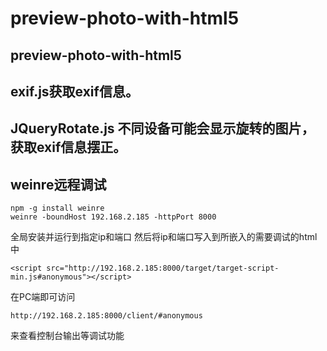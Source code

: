 # preview-photo-with-html5
## preview-photo-with-html5
## exif.js获取exif信息。
## JQueryRotate.js 不同设备可能会显示旋转的图片，获取exif信息摆正。

## weinre远程调试
```
npm -g install weinre
weinre -boundHost 192.168.2.185 -httpPort 8000
```
全局安装并运行到指定ip和端口
然后将ip和端口写入到所嵌入的需要调试的html中
```
<script src="http://192.168.2.185:8000/target/target-script-min.js#anonymous"></script>
```
在PC端即可访问
```
http://192.168.2.185:8000/client/#anonymous
```
来查看控制台输出等调试功能
